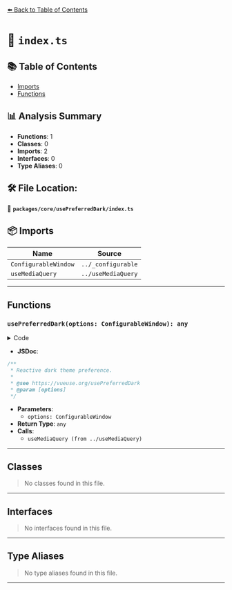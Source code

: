 [⬅️ Back to Table of Contents](../../../index.md)

# 📄 `index.ts`

## 📚 Table of Contents

- [Imports](#imports)
- [Functions](#functions)

## 📊 Analysis Summary

- **Functions**: 1
- **Classes**: 0
- **Imports**: 2
- **Interfaces**: 0
- **Type Aliases**: 0

## 🛠️ File Location:
📂 **`packages/core/usePreferredDark/index.ts`**

## 📦 Imports

| Name | Source |
|------|--------|
| `ConfigurableWindow` | `../_configurable` |
| `useMediaQuery` | `../useMediaQuery` |


---

## Functions

### `usePreferredDark(options: ConfigurableWindow): any`

<details><summary>Code</summary>

```ts
export function usePreferredDark(options?: ConfigurableWindow) {
  return useMediaQuery('(prefers-color-scheme: dark)', options)
}
```
</details>

- **JSDoc**:
```ts
/**
 * Reactive dark theme preference.
 *
 * @see https://vueuse.org/usePreferredDark
 * @param [options]
 */
```

- **Parameters**:
  - `options: ConfigurableWindow`
- **Return Type**: `any`
- **Calls**:
  - `useMediaQuery (from ../useMediaQuery)`

---

## Classes

> No classes found in this file.


---

## Interfaces

> No interfaces found in this file.


---

## Type Aliases

> No type aliases found in this file.


---